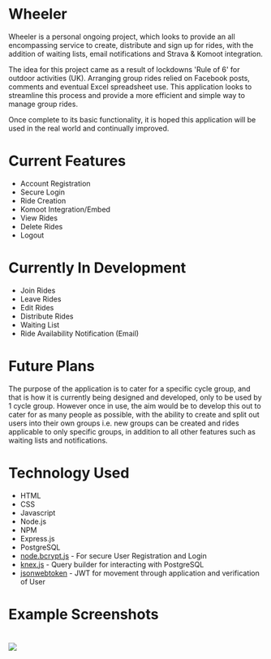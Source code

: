 <h1>Wheeler</h1>

Wheeler is a personal ongoing project, which looks to provide an all encompassing service to create, distribute and sign up for rides, with the addition of waiting lists, email notifications and Strava & Komoot integration.

The idea for this project came as a result of lockdowns 'Rule of 6' for outdoor activities (UK). Arranging group rides relied on Facebook posts, comments and eventual Excel spreadsheet use. This application looks to streamline this process and provide a more efficient and simple way to manage group rides.

Once complete to its basic functionality, it is hoped this application will be used in the real world and continually improved.

<h1>Current Features</h1>

<ul>
    <li>Account Registration</li>
    <li>Secure Login</li>
    <li>Ride Creation</li>
    <li>Komoot Integration/Embed</li>
    <li>View Rides</li>
    <li>Delete Rides</li>
    <li>Logout</li>
</ul>

<h1>Currently In Development</h1>

<ul>
    <li>Join Rides</li>
    <li>Leave Rides</li>
    <li>Edit Rides</li>
    <li>Distribute Rides</li>
    <li>Waiting List</li>
    <li>Ride Availability Notification (Email)</li>
</ul>

<h1>Future Plans</h1>

The purpose of the application is to cater for a specific cycle group, and that is how it is currently being designed and developed, only to be used by 1 cycle group. However once in use, the aim would be to develop this out to cater for as many people as possible, with the ability to create and split out users into their own groups i.e. new groups can be created and rides applicable to only specific groups, in addition to all other features such as waiting lists and notifications.

<h1>Technology Used</h1>

<ul>
    <li>HTML</li>
    <li>CSS</li>
    <li>Javascript</li>
    <li>Node.js</li>
    <li>NPM</li>
    <li>Express.js</li>
    <li>PostgreSQL</li>
    <li><a href='https://www.npmjs.com/package/bcrypt'>node.bcrypt.js</a> - For secure User Registration and Login</li>    
    <li><a href='https://www.npmjs.com/package/knex/v/0.95.4'>knex.js</a> - Query builder for interacting with PostgreSQL</li>
    <li><a href='https://www.npmjs.com/package/jsonwebtoken'>jsonwebtoken</a> - JWT for movement through application and verification of User</li>    
</ul>

<h1>Example Screenshots<h1>

<img src='./readme_imgs/loginpage.png'>